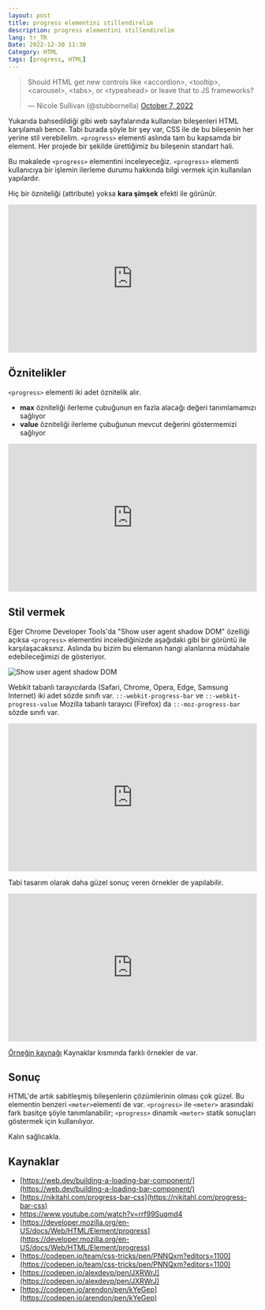 ```yaml
---
layout: post
title: progress elementini stillendirelim
description: progress elementini stillendirelim
lang: tr_TR
Date: 2022-12-30 11:30
Category: HTML
tags: [progress, HTML]
---
```


<blockquote  class="twitter-tweet"  data-partner="tweetdeck"><p  lang="en"  dir="ltr">Should HTML get new controls like &lt;accordion&gt;, &lt;tooltip&gt;, &lt;carousel&gt;, &lt;tabs&gt;, or &lt;typeahead&gt; or leave that to JS frameworks?</p>&mdash; Nicole Sullivan (@stubbornella) <a  href="https://twitter.com/stubbornella/status/1578512416052166656?ref_src=twsrc%5Etfw">October 7, 2022</a></blockquote>

Yukarıda bahsedildiği gibi web sayfalarında kullanılan bileşenleri HTML karşılamalı bence. Tabi burada şöyle bir şey var, CSS ile de bu bileşenin her yerine stil verebilelim. `<progress>` elementi aslında tam bu kapsamda bir element. Her projede bir şekilde ürettiğimiz bu bileşenin standart hali.

Bu makalede `<progress>` elementini inceleyeceğiz. `<progress>` elementi kullanıcıya bir işlemin ilerleme durumu hakkında bilgi vermek için kullanılan yapılardır.

Hiç bir özniteliği (attribute) yoksa **kara şimşek** efekti ile görünür.

<iframe height="300" style="width: 100%;" scrolling="no" title="progress element" src="https://codepen.io/fatihhayri/embed/mdjJeNP?default-tab=html%2Cresult" frameborder="no" loading="lazy" allowtransparency="true" allowfullscreen="true">
</iframe>

## Öznitelikler 

`<progress>` elementi iki adet öznitelik alır.

 - **max** özniteliği ilerleme çubuğunun en fazla alacağı değeri tanımlamamızı sağlıyor
 - **value** özniteliği ilerleme çubuğunun mevcut değerini göstermemizi sağlıyor

<iframe height="300" style="width: 100%;" scrolling="no" title="progress element" src="https://codepen.io/fatihhayri/embed/PoBqeKj?default-tab=result" frameborder="no" loading="lazy" allowtransparency="true" allowfullscreen="true">
</iframe>

## Stil vermek

Eğer Chrome Developer Tools'da "Show user agent shadow DOM" özelliği açıksa `<progress>` elementini incelediğinizde aşağıdaki gibi bir görüntü ile karşılaşacaksınız. Aslında bu bizim bu elemanın hangi alanlarına müdahale edebileceğimizi de gösteriyor. 

![Show user agent shadow DOM](https://fatihhayrioglu.com/images/progress-shdow-dom.png)

Webkit tabanlı tarayıcılarda (Safari, Chrome, Opera, Edge, Samsung Internet) iki adet sözde sınıfı var. `::-webkit-progress-bar` ve `::-webkit-progress-value` Mozilla tabanlı tarayıcı (Firefox) da  `::-moz-progress-bar` sözde sınıfı var. 

<iframe height="300" style="width: 100%;" scrolling="no" title="progress element  stillendirmek" src="https://codepen.io/fatihhayri/embed/XWBddVv?default-tab=result%2Cresult" frameborder="no" loading="lazy" allowtransparency="true" allowfullscreen="true">
</iframe>

Tabi tasarım olarak daha güzel sonuç veren örnekler de yapılabilir. 

<iframe height="300" style="width: 100%;" scrolling="no" title="progress element  stillendirmek - 2" src="https://codepen.io/fatihhayri/embed/XWBdKbX?default-tab=result" frameborder="no" loading="lazy" allowtransparency="true" allowfullscreen="true">
</iframe>

[Örneğin kaynağı](https://codepen.io/zolash/pen/vYBjPoY)  Kaynaklar kısmında farklı örnekler de var.

## Sonuç

HTML'de  artık sabitleşmiş bileşenlerin çözümlerinin olması çok güzel. Bu elementin benzeri `<meter>`elementi de var. `<progress>` ile `<meter>` arasındaki fark basitçe şöyle tanımlanabilir; `<progress>` dinamik `<meter>` statik sonuçları göstermek için kullanılıyor.

Kalın sağlıcakla.

## Kaynaklar

 - [https://web.dev/building-a-loading-bar-component/](https://web.dev/building-a-loading-bar-component/)
 - [https://nikitahl.com/progress-bar-css](https://nikitahl.com/progress-bar-css)
 - https://www.youtube.com/watch?v=rrf99Suqmd4
 - [https://developer.mozilla.org/en-US/docs/Web/HTML/Element/progress](https://developer.mozilla.org/en-US/docs/Web/HTML/Element/progress)
 - [https://codepen.io/team/css-tricks/pen/PNNQxm?editors=1100](https://codepen.io/team/css-tricks/pen/PNNQxm?editors=1100)
 - [https://codepen.io/alexdevp/pen/JXRWrJ](https://codepen.io/alexdevp/pen/JXRWrJ)
 - [https://codepen.io/arendon/pen/kYeGep](https://codepen.io/arendon/pen/kYeGep)